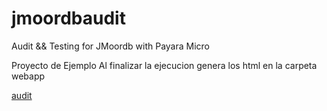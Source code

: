 # jmoordbaudit

Audit && Testing for JMoordb with Payara Micro

Proyecto de Ejemplo
Al finalizar la ejecucion genera los html en la carpeta webapp

[audit](https://github.com/avbravo/audit.git)
